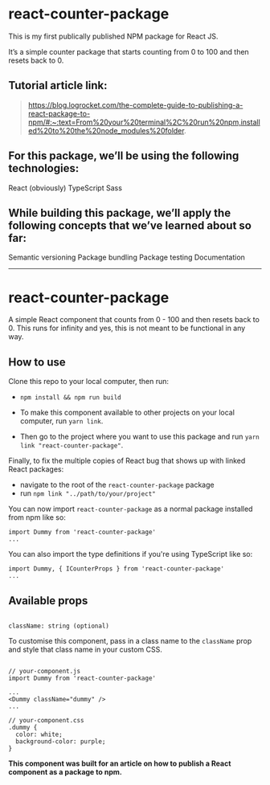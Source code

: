 # react-counter-package
This is my first publically published NPM package for React JS.

It’s a simple counter package that starts counting from 0 to 100 and then resets back to 0.

## Tutorial article link:
> https://blog.logrocket.com/the-complete-guide-to-publishing-a-react-package-to-npm/#:~:text=From%20your%20terminal%2C%20run%20npm,installed%20to%20the%20node_modules%20folder.


## For this package, we’ll be using the following technologies:

React (obviously)
TypeScript
Sass


## While building this package, we’ll apply the following concepts that we’ve learned about so far:

Semantic versioning
Package bundling
Package testing
Documentation


--------------------------------

# react-counter-package

A simple React component that counts from 0 - 100 and then resets back to 0. This runs for infinity and yes, this is not meant to be functional in any way.

## How to use

Clone this repo to your local computer, then run:

- `npm install && npm run build`

- To make this component available to other projects on your local computer, run `yarn link`.
- Then go to the project where you want to use this package and run `yarn link "react-counter-package"`.

Finally, to fix the multiple copies of React bug that shows up with linked React packages:

- navigate to the root of the `react-counter-package` package
- run `npm link "../path/to/your/project"`

You can now import `react-counter-package` as a normal package installed from npm like so:

```
import Dummy from 'react-counter-package'
...
```

You can also import the type definitions if you're using TypeScript like so:

```
import Dummy, { ICounterProps } from 'react-counter-package'
...
```

## Available props

```

className: string (optional)

```

To customise this component, pass in a class name to the `className` prop and style that class name in your custom CSS.

```

// your-component.js
import Dummy from 'react-counter-package'

...
<Dummy className="dummy" />
...

// your-component.css
.dummy {
  color: white;
  background-color: purple;
}

```

**This component was built for an article on how to publish a React component as a package to npm.**